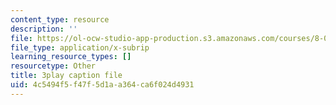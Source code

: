 ```yaml
---
content_type: resource
description: ''
file: https://ol-ocw-studio-app-production.s3.amazonaws.com/courses/8-01sc-classical-mechanics-fall-2016/4c5494f5f47f5d1aa364ca6f024d4931_1s6_4qX-u2o.srt
file_type: application/x-subrip
learning_resource_types: []
resourcetype: Other
title: 3play caption file
uid: 4c5494f5-f47f-5d1a-a364-ca6f024d4931
---
```

